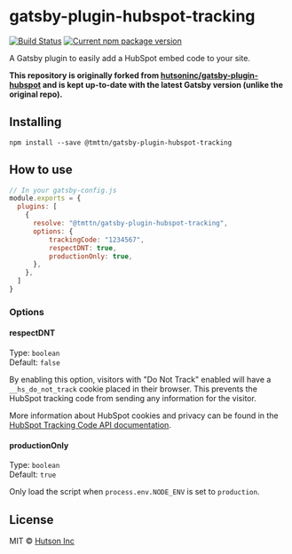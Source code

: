 # gatsby-plugin-hubspot-tracking

[![Build Status](https://travis-ci.com/tmttn/gatsby-plugin-hubspot-tracking.svg?branch=master)](https://travis-ci.com/tmttn/gatsby-plugin-hubspot-tracking) [![Current npm package version](https://img.shields.io/npm/v/@tmttn/gatsby-plugin-hubspot-tracking.svg)](https://www.npmjs.com/package/@tmttn/gatsby-plugin-hubspot-tracking)

A Gatsby plugin to easily add a HubSpot embed code to your site.

**This repository is originally forked from [hutsoninc/gatsby-plugin-hubspot](https://github.com/hutsoninc/gatsby-plugin-hubspot) and is kept up-to-date with the latest Gatsby version (unlike the original repo).**

## Installing

`npm install --save @tmttn/gatsby-plugin-hubspot-tracking`

## How to use

```js
// In your gatsby-config.js
module.exports = {
  plugins: [
    {
      resolve: "@tmttn/gatsby-plugin-hubspot-tracking",
      options: {
          trackingCode: "1234567",
          respectDNT: true,
          productionOnly: true,
      },
    },
  ]
}
```

### Options

#### respectDNT

Type: `boolean`<br/>
Default: `false`

By enabling this option, visitors with "Do Not Track" enabled will have a `__hs_do_not_track` cookie placed in their browser. This prevents the HubSpot tracking code from sending any information for the visitor.

More information about HubSpot cookies and privacy can be found in the [HubSpot Tracking Code API documentation](https://developers.hubspot.com/docs/methods/tracking_code_api/tracking_code_overview).

#### productionOnly

Type: `boolean`<br/>
Default: `true`

Only load the script when `process.env.NODE_ENV` is set to `production`.

## License

MIT © [Hutson Inc](https://www.hutsoninc.com)
